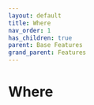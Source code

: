 ```yaml
---
layout: default
title: Where
nav_order: 1
has_children: true
parent: Base Features
grand_parent: Features
---
```


# Where
